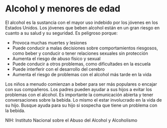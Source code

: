 Alcohol y menores de edad
=========================


El alcohol es la sustancia con el mayor uso indebido por los jóvenes en los Estados Unidos. Los jóvenes que beben alcohol están en un gran riesgo en cuanto a su salud y su seguridad. Es peligroso porque:

* Provoca muchas muertes y lesiones
* Puede conducir a malas decisiones sobre comportamientos riesgosos, como beber y conducir o tener relaciones sexuales sin protección
* Aumenta el riesgo de abuso físico y sexual
* Puede conducir a otros problemas, como dificultades en la escuela
* Puede interferir con el desarrollo del cerebro
* Aumenta el riesgo de problemas con el alcohol más tarde en la vida


Los niños a menudo comienzan a beber para ser más populares o encajar con sus compañeros. Los padres pueden ayudar a sus hijos a evitar los problemas con el alcohol. Es importante la comunicación abierta y tener conversaciones sobre la bebida. Lo mismo el estar involucrado en la vida de su hijo. Busque ayuda para su hijo si sospecha que tiene un problema con la bebida. 


NIH: Instituto Nacional sobre el Abuso del Alcohol y Alcoholismo


